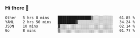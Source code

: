 ### Hi there 👋

<!--
**yeya24/yeya24** is a ✨ _special_ ✨ repository because its `README.md` (this file) appears on your GitHub profile.

Here are some ideas to get you started:

- 🔭 I’m currently working on ...
- 🌱 I’m currently learning ...
- 👯 I’m looking to collaborate on ...
- 🤔 I’m looking for help with ...
- 💬 Ask me about ...
- 📫 How to reach me: ...
- 😄 Pronouns: ...
- ⚡ Fun fact: ...
-->

<!--START_SECTION:waka-->
```text
Other   5 hrs 8 mins    ███████████████▒░░░░░░░░░   61.85 % 
YAML    2 hrs 50 mins   ████████▓░░░░░░░░░░░░░░░░   34.24 % 
JSON    10 mins         ▓░░░░░░░░░░░░░░░░░░░░░░░░   02.14 % 
Go      8 mins          ▒░░░░░░░░░░░░░░░░░░░░░░░░   01.77 % 
```
<!--END_SECTION:waka-->
